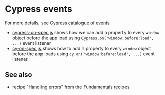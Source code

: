 # Cypress events

For more details, see [Cypress catalogue of events](https://on.cypress.io/catalog-of-events)

- [cypress-on-spec.js](./cypress/integration/cypress-on-spec.js) shows how we can add a property to every `window` object before the app load using `Cypress.on('window:before:load', ...)` event listener
- [cy-on-spec.js](./cypress/integration/cy-on-spec.js) shows how to add a property to every `window` object before the app loads using `cy.on('window:before:load', ...)` event listener.

## See also

- recipe "Handling errors" from the [Fundamentals recipes](https://github.com/cypress-io/cypress-example-recipes#fundamentals)
